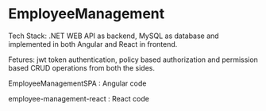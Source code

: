 # EmployeeManagement
Tech Stack:  .NET WEB API as backend, MySQL as database and implemented in both Angular and React in frontend.

Fetures: jwt token authentication, policy based authorization and permission based CRUD operations from both the sides. 

EmployeeManagementSPA : Angular code

employee-management-react : React code
